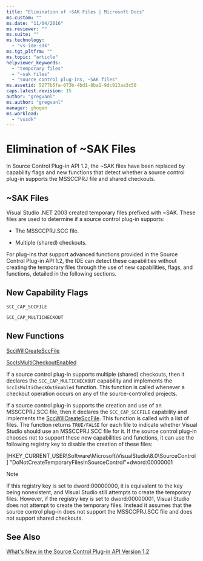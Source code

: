 ```yaml
---
title: "Elimination of ~SAK Files | Microsoft Docs"
ms.custom: ""
ms.date: "11/04/2016"
ms.reviewer: ""
ms.suite: ""
ms.technology: 
  - "vs-ide-sdk"
ms.tgt_pltfrm: ""
ms.topic: "article"
helpviewer_keywords: 
  - "temporary files"
  - "~sak files"
  - "source control plug-ins, ~SAK files"
ms.assetid: 5277b5fa-073b-4bd1-8ba1-9dc913aa3c50
caps.latest.revision: 15
author: "gregvanl"
ms.author: "gregvanl"
manager: ghogen
ms.workload: 
  - "vssdk"
---
```

# Elimination of ~SAK Files
In Source Control Plug-in API 1.2, the ~SAK files have been replaced by capability flags and new functions that detect whether a source control plug-in supports the MSSCCPRJ file and shared checkouts.  
  
## ~SAK Files  
 Visual Studio .NET 2003 created temporary files prefixed with ~SAK. These files are used to determine if a source control plug-in supports:  
  
-   The MSSCCPRJ.SCC file.  
  
-   Multiple (shared) checkouts.  
  
 For plug-ins that support advanced functions provided in the Source Control Plug-in API 1.2, the IDE can detect these capabilities without creating the temporary files through the use of new capabilities, flags, and functions, detailed in the following sections.  
  
## New Capability Flags  
 `SCC_CAP_SCCFILE`  
  
 `SCC_CAP_MULTICHECKOUT`  
  
## New Functions  
 [SccWillCreateSccFile](../../extensibility/sccwillcreatesccfile-function.md)  
  
 [SccIsMultiCheckoutEnabled](../../extensibility/sccismulticheckoutenabled-function.md)  
  
 If a source control plug-in supports multiple (shared) checkouts, then it declares the `SCC_CAP_MULTICHECKOUT` capability and implements the `SccIsMultiCheckOutEnabled` function. This function is called whenever a checkout operation occurs on any of the source-controlled projects.  
  
 If a source control plug-in supports the creation and use of an MSSCCPRJ.SCC file, then it declares the `SCC_CAP_SCCFILE` capability and implements the [SccWillCreateSccFile](../../extensibility/sccwillcreatesccfile-function.md). This function is called with a list of files. The function returns `TRUE/FALSE` for each file to indicate whether Visual Studio should use an MSSCCPRJ.SCC file for it. If the source control plug-in chooses not to support these new capabilities and functions, it can use the following registry key to disable the creation of these files:  
  
 [HKEY_CURRENT_USER\Software\Microsoft\VisualStudio\8.0\SourceControl] "DoNotCreateTemporaryFilesInSourceControl"=dword:00000001  
  
> [!NOTE]
>  If this registry key is set to dword:00000000, it is equivalent to the key being nonexistent, and Visual Studio still attempts to create the temporary files. However, if the registry key is set to dword:00000001, Visual Studio does not attempt to create the temporary files. Instead it assumes that the source control plug-in does not support the MSSCCPRJ.SCC file and does not support shared checkouts.  
  
## See Also  
 [What's New in the Source Control Plug-in API Version 1.2](../../extensibility/internals/what-s-new-in-the-source-control-plug-in-api-version-1-2.md)